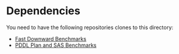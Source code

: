 # Dependencies

You need to have the following repositories clones to this directory:
* [Fast Downward Benchmarks](https://github.com/aibasel/downward-benchmarks/)
* [PDDL Plan and SAS Benchmarks](https://github.com/kris701/PDDLBenchmarkPlans)